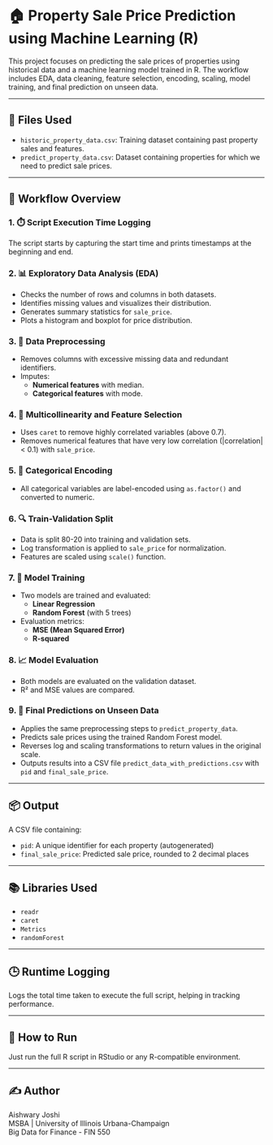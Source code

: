 # 🏠 Property Sale Price Prediction using Machine Learning (R)

This project focuses on predicting the sale prices of properties using historical data and a machine learning model trained in R. The workflow includes EDA, data cleaning, feature selection, encoding, scaling, model training, and final prediction on unseen data.

---

## 📁 Files Used
- `historic_property_data.csv`: Training dataset containing past property sales and features.
- `predict_property_data.csv`: Dataset containing properties for which we need to predict sale prices.

---

## 🧠 Workflow Overview

### 1. ⏱️ Script Execution Time Logging
The script starts by capturing the start time and prints timestamps at the beginning and end.

### 2. 📊 Exploratory Data Analysis (EDA)
- Checks the number of rows and columns in both datasets.
- Identifies missing values and visualizes their distribution.
- Generates summary statistics for `sale_price`.
- Plots a histogram and boxplot for price distribution.

### 3. 🧹 Data Preprocessing
- Removes columns with excessive missing data and redundant identifiers.
- Imputes:
  - **Numerical features** with median.
  - **Categorical features** with mode.

### 4. 🔁 Multicollinearity and Feature Selection
- Uses `caret` to remove highly correlated variables (above 0.7).
- Removes numerical features that have very low correlation (|correlation| < 0.1) with `sale_price`.

### 5. 🧾 Categorical Encoding
- All categorical variables are label-encoded using `as.factor()` and converted to numeric.

### 6. 🔍 Train-Validation Split
- Data is split 80-20 into training and validation sets.
- Log transformation is applied to `sale_price` for normalization.
- Features are scaled using `scale()` function.

### 7. 🤖 Model Training
- Two models are trained and evaluated:
  - **Linear Regression**
  - **Random Forest** (with 5 trees)
- Evaluation metrics:
  - **MSE (Mean Squared Error)**
  - **R-squared**

### 8. 📈 Model Evaluation
- Both models are evaluated on the validation dataset.
- R² and MSE values are compared.

### 9. 🧪 Final Predictions on Unseen Data
- Applies the same preprocessing steps to `predict_property_data`.
- Predicts sale prices using the trained Random Forest model.
- Reverses log and scaling transformations to return values in the original scale.
- Outputs results into a CSV file `predict_data_with_predictions.csv` with `pid` and `final_sale_price`.

---

## 📦 Output
A CSV file containing:
- `pid`: A unique identifier for each property (autogenerated)
- `final_sale_price`: Predicted sale price, rounded to 2 decimal places

---

## 📚 Libraries Used
- `readr`
- `caret`
- `Metrics`
- `randomForest`

---

## 🕒 Runtime Logging
Logs the total time taken to execute the full script, helping in tracking performance.

---

## 🔧 How to Run
Just run the full R script in RStudio or any R-compatible environment.

---

## ✍️ Author
Aishwary Joshi  
MSBA | University of Illinois Urbana-Champaign  
Big Data for Finance - FIN 550  
